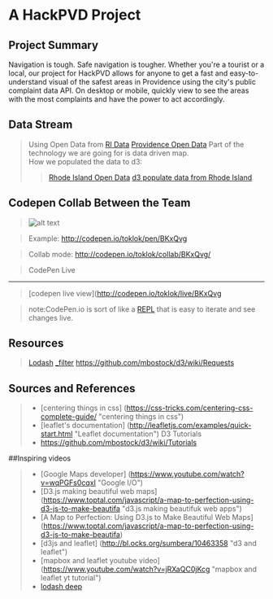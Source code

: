 # **A HackPVD Project**

Project Summary
---------------
Navigation is tough. Safe navigation is tougher. Whether you're a tourist or a local, our project for HackPVD allows for anyone to get a fast and easy-to-understand visual of the safest areas in Providence using the city's public complaint data API. On desktop or mobile, quickly view to see the areas with the most complaints and have the power to act accordingly. 

Data Stream
-----------
> Using Open Data from [RI Data](]http://data.providenceri.com/, "providence data")
>[Providence Open Data](https://data.providenceri.gov/dataset/PPD-Arrest-Log-Past-30-Days-HACKATHON/k6cx-967p, "data set")
>Part of the technology we are going for is data driven map.  
> How we populated the data to d3: 
>>[Rhode Island Open Data](http://www.ri.gov/data/ "RI Open data")
>> [d3 populate data from Rhode Island](https://github.com/mbostock/d3/wiki/Requests "d3js populate data")

Codepen Collab Between the Team
-------------------------------

> ![alt text](https://blog.codepen.io/wp-content/uploads/2012/06/EditOn-Codepen.svg "CodePen logo")

> Example: http://codepen.io/toklok/pen/BKxQvg

> Collab mode: http://codepen.io/toklok/collab/BKxQvg/

>CodePen Live
------------
>[codepen live view](http://codepen.io/toklok/live/BKxQvg 

> note:CodePen.io is sort of like a [REPL](https://en.wikipedia.org/wiki/Read%E2%80%93eval%E2%80%93print_loop "REPL for ClojureScript") that is easy to iterate and see changes live.  

Resources
---------
>[Lodash](https://lodash.com/docs "lodash")
>[_filter](http://stackoverflow.com/questions/17096988/lodash-how-do-i-use-filter-when-i-have-nested-object "filter function")
> https://github.com/mbostock/d3/wiki/Requests

Sources and References
----------------------
> * [centering things in css] (https://css-tricks.com/centering-css-complete-guide/ "centering things in css")
> * [leaflet's documentation] (http://leafletjs.com/examples/quick-start.html "Leaflet documentation")
D3 Tutorials
> * https://github.com/mbostock/d3/wiki/Tutorials

##Inspiring videos
>* [Google Maps developer] (https://www.youtube.com/watch?v=wqPGFs0cqxI "Google I/O")
>* [D3.js making beautiful web maps] (https://www.toptal.com/javascript/a-map-to-perfection-using-d3-js-to-make-beautifa "d3.js making beautifuk web apps")
>* [A Map to Perfection: Using D3.js to Make Beautiful Web Maps] (https://www.toptal.com/javascript/a-map-to-perfection-using-d3-js-to-make-beautifa)
>* [d3js and leaflet] (http://bl.ocks.org/sumbera/10463358 "d3 and leaflet")
>* [mapbox and leaflet youtube video] (https://www.youtube.com/watch?v=jRXaQC0jKcg "mapbox and leaflet yt tutorial")
>* [lodash deep](https://github.com/marklagendijk/lodash-deep "lodash deep")

